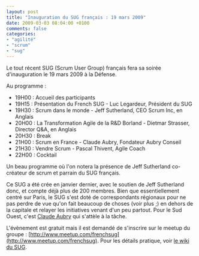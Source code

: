 ```yaml
---
layout: post
title: "Inauguration du SUG français : 19 mars 2009"
date: 2009-03-03 08:04:00 +0100
comments: false
categories: 
- "agilité"
- "scrum"
- "sug"
---
```

Le tout récent SUG (Scrum User Group) français fera sa soirée d'inauguration le 19 mars 2009 à la Défense.

Au programme : 

* 19H00 : Accueil des participants
* 19H15 : Présentation du French SUG - Luc Legardeur, Président du SUG
* 19H30 : Scrum dans le monde - Jeff Sutherland, CEO Scrum Inc, en Anglais
* 20H00 : La Transformation Agile de la R&D Borland - Dietmar Strasser, Director Q&A, en Anglais
* 20H30 : Break
* 21H00 : Scrum en France - Claude Aubry, Fondateur Aubry Conseil
* 21H30 : Vendre Scrum - Pascal Thivent, Agile Coach
* 22H00 : Cocktail

Un beau programme où l'on notera la présence de Jeff Sutherland co-créateur de scrum et parrain du SUG français.



Ce SUG a été crée en janvier dernier, avec le soutien de Jeff Sutherland donc, et compte déjà plus de 200 membres. 
Bien que essentiellement centré sur Paris, le SUG s'est doté de correspondants régionaux pour ne pas perdre de vue qu'on fait beaucoup de choses (voir plus ;) en dehors de la capitale et relayer les initiatives venant d'un peu partout.
Pour le Sud Ouest, c'est [Claude Aubry](http://www.aubryconseil.com/|fr) qui s'attèle à la tâche.



L'évènement est gratuit mais il est demandé de s'inscrire sur le meetup du groupe : [http://www.meetup.com/frenchsug](http://www.meetup.com/frenchsug). 
Pour les détails pratique, voir [le wiki du SUG](http://wiki.frenchsug.org).


